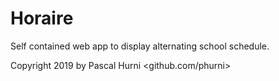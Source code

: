 # Horaire

Self contained web app to display alternating school schedule.

Copyright 2019 by Pascal Hurni <github.com/phurni>

